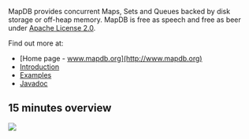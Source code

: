 MapDB provides concurrent Maps, Sets and Queues backed by disk storage or off-heap memory.
MapDB is free as speech and free as beer under
[Apache License 2.0](https://github.com/jankotek/MapDB/blob/master/doc/license.txt).

Find out more at:
  * [Home page - www.mapdb.org](http://www.mapdb.org)
  * [Introduction](http://www.mapdb.org/doc/getting-started.html)
  * [Examples](https://github.com/jankotek/MapDB/tree/master/src/test/java/examples)
  * [Javadoc](http://www.mapdb.org/apidocs/index.html)


15 minutes overview
------------
<a href="http://youtu.be/_KGDwwEP5js"><img src="https://img.youtube.com/vi/_KGDwwEP5js/0.jpg"/></a>







